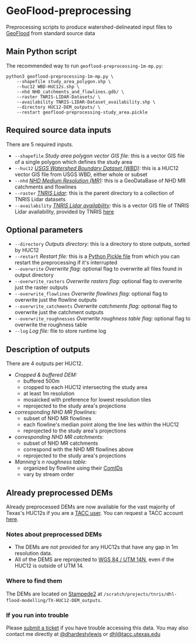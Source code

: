 # GeoFlood-preprocessing
Preprocessing scripts to produce watershed-delineated input files to [GeoFlood](https://github.com/passaH2O/GeoFlood) from standard source data

## Main Python script
The recommended way to run `geoflood-preprocessing-1m-mp.py`:
```
python3 geoflood-preprocessing-1m-mp.py \
    --shapefile study_area_polygon.shp \
    --huc12 WBD-HUC12s.shp \
    --nhd NHD_catchments_and_flowlines.gdb/ \
    --raster TNRIS-LIDAR-Datasets/ \
    --availability TNRIS-LIDAR-Dataset_availability.shp \
    --directory HUC12-DEM_outputs/ \
    --restart geoflood-preprocessing-study_area.pickle
```

## Required source data inputs
There are 5 required inputs.
* `--shapefile` _Study area polygon vector GIS file:_ this is a vector GIS file of a single polygon which defines the study area
* `--huc12` _[USGS Watershed Boundary Dataset (WBD)](https://www.usgs.gov/core-science-systems/ngp/national-hydrography/watershed-boundary-dataset):_ this is a HUC12 vector GIS file from USGS WBD, either whole or subset
* `--nhd` _[NHD Medium Resolution (MR)](https://www.usgs.gov/core-science-systems/ngp/hydrography/about/nhd-medium-resolution):_ this is a GeoDataBase of NHD MR catchments and flowlines
* `--raster` _[TNRIS Lidar](https://tnris.org/stratmap/elevation-lidar/):_ this is the parent directory to a collection of TNRIS Lidar datasets
* `--availability` _[TNRIS Lidar availability](https://data.tnris.org/5751f066-28be-46af-b795-08387a27da6e/resources/tnris-lidar_48_vector.zip):_ this is a vector GIS file of TNRIS Lidar availability, provided by TNRIS [here](https://tnris.org/stratmap/elevation-lidar/)

## Optional parameters
* `--directory` _Outputs directory:_ this is a directory to store outputs, sorted by HUC12
* `--restart` _Restart file:_ this is a [Python Pickle file](https://docs.python.org/3/library/pickle.html) from which you can restart the preprocessing if it's interrupted
* `--overwrite` _Overwrite flag:_ optional flag to overwrite all files found in output directory
* `--overwrite_rasters` _Overwrite rasters flag:_ optional flag to overwrite just the raster outputs
* `--overwrite_flowlines` _Overwrite flowlines flag:_ optional flag to overwrite just the flowline outputs
* `--overwrite_catchments` _Overwrite catchments flag:_ optional flag to overwrite just the catchment outputs
* `--overwrite_roughnesses` _Overwrite roughness table flag:_ optional flag to overwrite the roughness table
* `--log` _Log file:_ file to store runtime log

## Description of outputs
There are 4 outputs per HUC12.
* _Cropped & buffered DEM:_
    * buffered 500m
    * cropped to each HUC12 intersecting the study area
    * at least 1m resolution
    * mosaicked with preference for lowest resolution tiles
    * reprojected to the study area's projections
* _corresponding NHD MR flowlines:_
    * subset of NHD MR flowlines
    * each flowline's median point along the line lies within the HUC12
    * reprojected to the study area's projections
* _corresponding NHD MR catchments:_
    * subset of NHD MR catchments
    * correspond with the NHD MR flowlines above
    * reprojected to the study area's projections
* _Manning's n roughness table:_
    * organized by flowline using their [ComIDs](https://nhd.usgs.gov/userGuide/Robohelpfiles/NHD_User_Guide/Feature_Catalog/Data_Dictionary/Data_Dictionary.htm) 
    * vary by stream order

## Already preprocessed DEMs
Already preprocessed DEMs are now available for the vast majority of Texas's HUC12s if you are a [TACC user](https://portal.tacc.utexas.edu/). You can request a TACC account [here](https://portal.tacc.utexas.edu/account-request).
### Notes about preprocessed DEMs
* The DEMs are not provided for any HUC12s that have any gap in 1m resolution data.
* All of the DEMS are reprojected to [WGS 84 / UTM 14N](https://epsg.io/32614), even if the HUC12 is outside of UTM 14.
### Where to find them
The DEMs are located on [Stampede2](https://www.tacc.utexas.edu/systems/stampede2) at `/scratch/projects/tnris/dhl-flood-modelling/TX-HUC12-DEM_outputs`.
### If you run into trouble
Please [submit a ticket](https://portal.tacc.utexas.edu/tacc-consulting) if you have trouble accessing this data. You may also contact me directly at [@dhardestylewis](https://github.com/dhardestylewis) or <dhl@tacc.utexas.edu>

